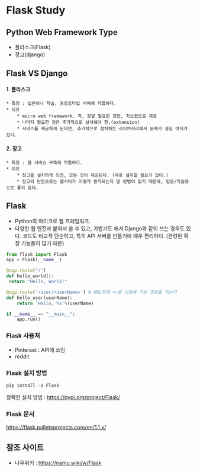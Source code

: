 # Flask Study




## Python Web Framework Type
- 플라스크(Flask)
- 장고(django)

## Flask VS Django
#### 1. 플라스크
    * 특징 : 입문이나 학습, 프로토타입 서버에 적합하다.
    * 이유
        * micro web framework. 즉, 정말 필요한 것만, 최소한으로 제공
        * 나머지 필요한 것은 추가적으로 설치해야 함.(extension)
        * 서비스를 제공하게 된다면, 추가적으로 설치하는 라이브러리에서 문제가 생길 여지가 있다.
        
#### 2. 장고
    * 특징 : 웹 서비스 구축에 적합하다.
    * 이유
        * 장고를 설치하게 되면, 모든 것이 제공된다. (따로 설치할 필요가 없다.)
        * 장고의 단점으로는 웹서버가 어떻게 동작되는지 알 방법이 없기 때문에, 입문/학습용으로 좋지 않다.
        


## Flask
* Python의 마이크로 웹 프레임워크.
* 다양한 웹 엔진과 붙여서 쓸 수 있고, 가볍기도 해서 Django와 같이 쓰는 경우도 있다. 코드도 비교적 단순하고, 특히 API 서버를 만들기에 매우 편리하다. (관련된 확장 기능들이 많기 때문)

```python
from flask import Flask
app = Flask(__name__)

@app.route("/")
def hello_world():
 return "Hello, World!"

@app.route('/user/<userName>') # URL뒤에 <>을 이용해 가변 경로를 적는다
def hello_user(userName):
    return 'Hello, %s'%(userName)

if __name__ == "__main__":
    app.run()
```

### Flask 사용처
- Pinterset : API에 쓰임
- reddit

### Flask 설치 방법
```
pip install -U Flask
```
정확한 설치 방법 : https://pypi.org/project/Flask/

### Flask 문서
https://flask.palletsprojects.com/en/1.1.x/

## 참조 사이트
- 나무위키 : https://namu.wiki/w/Flask

